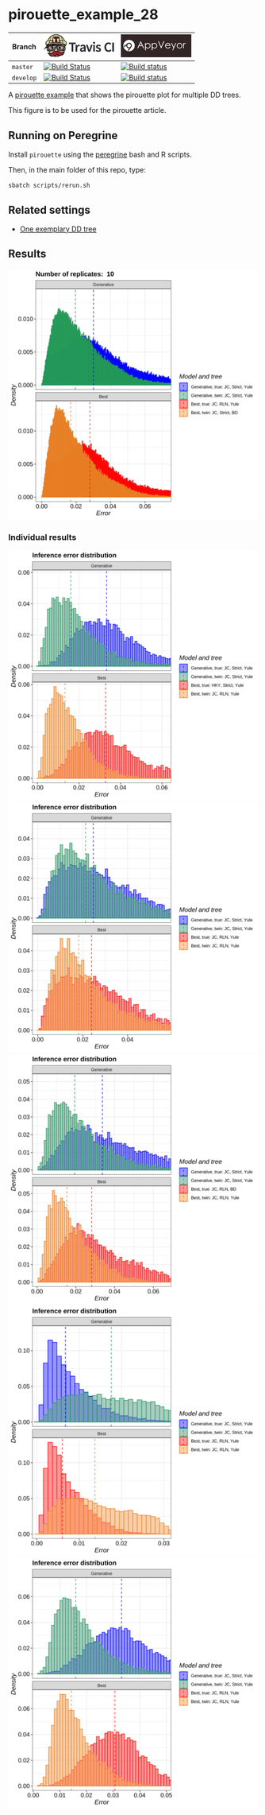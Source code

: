 # pirouette_example_28

Branch   |[![Travis CI logo](pics/TravisCI.png)](https://travis-ci.org)                                                                                                 |[![AppVeyor logo](pics/AppVeyor.png)](https://appveyor.com)                                                                                               
---------|--------------------------------------------------------------------------------------------------------------------------------------------------------------|-------------------------------------------------------------------------------------------------------------
`master` |[![Build Status](https://travis-ci.org/richelbilderbeek/pirouette_example_28.svg?branch=master)](https://travis-ci.org/richelbilderbeek/pirouette_example_28) |[![Build status](https://ci.appveyor.com/api/projects/status/2n2h4p6h7vxjjk3s/branch/master?svg=true)](https://ci.appveyor.com/project/richelbilderbeek/pirouette-example-28/branch/master)
`develop`|[![Build Status](https://travis-ci.org/richelbilderbeek/pirouette_example_28.svg?branch=develop)](https://travis-ci.org/richelbilderbeek/pirouette_example_28)|[![Build status](https://ci.appveyor.com/api/projects/status/2n2h4p6h7vxjjk3s/branch/develop?svg=true)](https://ci.appveyor.com/project/richelbilderbeek/pirouette-example-28/branch/develop)

A [pirouette example](https://github.com/richelbilderbeek/pirouette_examples)
that shows the pirouette plot for multiple DD trees.

This figure is to be used for the pirouette article.

## Running on Peregrine

Install `pirouette` using the [peregrine](https://github.com/richelbilderbeek/peregrine)
bash and R scripts.

Then, in the main folder of this repo, type:

```
sbatch scripts/rerun.sh
```

## Related settings

 * [One exemplary DD tree](https://github.com/richelbilderbeek/pirouette_example_30)

## Results

![](example_28/errors.png)

### Individual results

![](example_28/314/errors.png)
![](example_28/315/errors.png)
![](example_28/316/errors.png)
![](example_28/317/errors.png)
![](example_28/318/errors.png)


